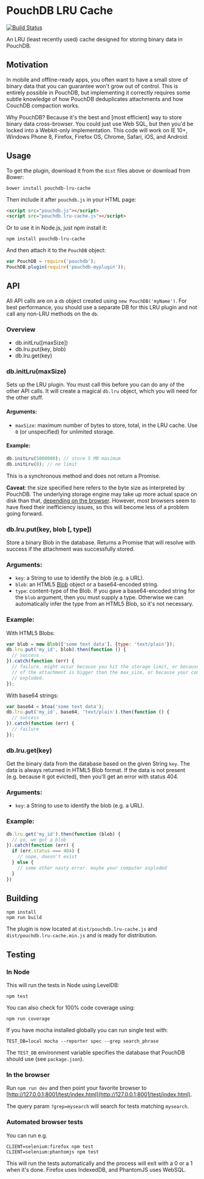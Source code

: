 PouchDB LRU Cache
=====

[![Build Status](https://travis-ci.org/squarespace/pouchdb-lru-cache.svg)](https://travis-ci.org/squarespace/pouchdb-lru-cache)

An LRU (least recently used) cache designed for storing binary data in PouchDB.

Motivation
-------

In mobile and offline-ready apps, you often want to have a small store of binary data that you can guarantee won't grow out of control. This is entirely possible in PouchDB, but implementing it correctly requires some subtle knowledge of how PouchDB deduplicates attachments and how CouchDB compaction works.

Why PouchDB? Because it's the best and [most efficient] way to store binary data cross-browser. You could just use Web SQL, but then  you'd be locked into a Webkit-only implementation. This code will work on IE 10+, Windows Phone 8, Firefox, Firefox OS, Chrome, Safari, iOS, and Android.

Usage
----

To get the plugin, download it from the `dist` files above or download from Bower:

```
bower install pouchdb-lru-cache
```

Then include it after `pouchdb.js` in your HTML page:

```html
<script src="pouchdb.js"></script>
<script src="pouchdb.lru-cache.js"></script>
```

Or to use it in Node.js, just npm install it:

```
npm install pouchdb-lru-cache
```

And then attach it to the `PouchDB` object:

```js
var PouchDB = require('pouchdb');
PouchDB.plugin(require('pouchdb-myplugin'));
```

API
-----

All API calls are on a `db` object created using `new PouchDB('myName')`. For best performance, you should use a separate DB for this LRU plugin and not call any non-LRU methods on the `db`.

### Overview

* db.initLru([maxSize])
* db.lru.put(key, blob)
* db.lru.get(key)

### db.initLru(maxSize)

Sets up the LRU plugin. You must call this before you can do any of the other API calls. It will create a magical `db.lru` object, which you will need for the other stuff.

#### Arguments:

* `maxSize`:  maximum number of bytes to store, total, in the LRU cache. Use `0` (or unspecified) for unlimited storage.

#### Example:

```js
db.initLru(5000000); // store 5 MB maximum
db.initLru(0); // no limit
```

This is a synchronous method and does not return a Promise.

**Caveat**: the size specified here refers to the byte size as interpreted by PouchDB. The underlying storage engine may take up more actual space on disk than that, [depending on the browser](http://pouchdb.com/faq.html#data_types). However, most browsers seem to have fixed their inefficiency issues, so this will become less of a problem going forward. 

### db.lru.put(key, blob [, type])

Store a binary Blob in the database. Returns a Promise that will resolve with success if the attachment was successfully stored.

### Arguments:

* `key`: a String to use to identify the blob (e.g. a URL).
* `blob`: an HTML5 [Blob](https://developer.mozilla.org/en-US/docs/Web/API/Blob?redirectlocale=en-US&redirectslug=DOM%2FBlob) object or a base64-encoded string.
* `type`: content-type of the Blob. If you gave a base64-encoded string for the `blob` argument, then you must supply a type. Otherwise we can automatically infer the type from an HTML5 Blob, so it's not necessary.

### Example:

With HTML5 Blobs:

```js
var blob = new Blob(['some text data'], {type: 'text/plain'});
db.lru.put('my_id', blob).then(function () {
  // success
}).catch(function (err) {
  // failure. might occur because you hit the storage limit, or because the size
  // of the attachment is bigger than the max_size, or because your computer
  // exploded.
});
```

With base64 strings:

```js
var base64 = btoa('some text data');
db.lru.put('my_id', base64, 'text/plain').then(function () {
  // success
}).catch(function (err) {
  // failure
});
```

### db.lru.get(key)

Get the binary data from the database based on the given String `key`. The data is always returned in HTML5 Blob format. If the data is not present (e.g. because it got evicted), then you'll get an error with status 404.

### Arguments:

* `key`: a String to use to identify the blob (e.g. a URL).

### Example:

```js
db.lru.get('my_id').then(function (blob) {
  // yo, we got a blob
}).catch(function (err) {
  if (err.status === 404) {
    // nope, doesn't exist
  } else {
    // some other nasty error. maybe your computer asploded
  }
})
```


Building
----
    npm install
    npm run build

The plugin is now located at `dist/pouchdb.lru-cache.js` and `dist/pouchdb.lru-cache.min.js` and is ready for distribution.

Testing
----

### In Node

This will run the tests in Node using LevelDB:

    npm test
    
You can also check for 100% code coverage using:

    npm run coverage

If you have mocha installed globally you can run single test with:
```
TEST_DB=local mocha --reporter spec --grep search_phrase
```

The `TEST_DB` environment variable specifies the database that PouchDB should use (see `package.json`).

### In the browser

Run `npm run dev` and then point your favorite browser to [http://127.0.0.1:8001/test/index.html](http://127.0.0.1:8001/test/index.html).

The query param `?grep=mysearch` will search for tests matching `mysearch`.

### Automated browser tests

You can run e.g.

    CLIENT=selenium:firefox npm test
    CLIENT=selenium:phantomjs npm test

This will run the tests automatically and the process will exit with a 0 or a 1 when it's done. Firefox uses IndexedDB, and PhantomJS uses WebSQL.